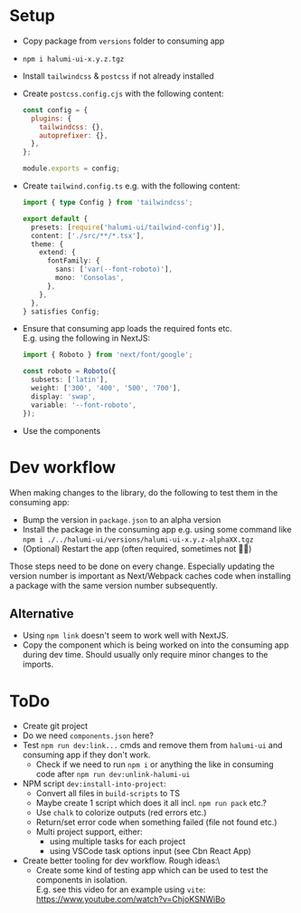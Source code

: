 # Setup

- Copy package from `versions` folder to consuming app
- `npm i halumi-ui-x.y.z.tgz`
- Install `tailwindcss` & `postcss` if not already installed
- Create `postcss.config.cjs` with the following content:

  ```js
  const config = {
    plugins: {
      tailwindcss: {},
      autoprefixer: {},
    },
  };

  module.exports = config;
  ```

- Create `tailwind.config.ts` e.g. with the following content:

  ```ts
  import { type Config } from 'tailwindcss';

  export default {
    presets: [require('halumi-ui/tailwind-config')],
    content: ['./src/**/*.tsx'],
    theme: {
      extend: {
        fontFamily: {
          sans: ['var(--font-roboto)'],
          mono: 'Consolas',
        },
      },
    },
  } satisfies Config;
  ```

- Ensure that consuming app loads the required fonts etc.\
  E.g. using the following in NextJS:

  ```ts
  import { Roboto } from 'next/font/google';

  const roboto = Roboto({
    subsets: ['latin'],
    weight: ['300', '400', '500', '700'],
    display: 'swap',
    variable: '--font-roboto',
  });
  ```

- Use the components

# Dev workflow

When making changes to the library, do the following to test them in the consuming app:

- Bump the version in `package.json` to an alpha version
- Install the package in the consuming app e.g. using some command like `npm i ./../halumi-ui/versions/halumi-ui-x.y.z-alphaXX.tgz`
- (Optional) Restart the app (often required, sometimes not 🤷‍♂️)

Those steps need to be done on every change. Especially updating the version number is important as Next/Webpack
caches code when installing a package with the same version number subsequently.

## Alternative

- Using `npm link` doesn't seem to work well with NextJS.
- Copy the component which is being worked on into the consuming app during dev time. Should usually only require minor changes to the imports.

# ToDo

- Create git project
- Do we need `components.json` here?
- Test `npm run dev:link...` cmds and remove them from `halumi-ui` and consuming app if they don't work.
  - Check if we need to run `npm i` or anything the like in consuming code after `npm run dev:unlink-halumi-ui`
- NPM script `dev:install-into-project`:
  - Convert all files in `build-scripts` to TS
  - Maybe create 1 script which does it all incl. `npm run pack` etc.?
  - Use `chalk` to colorize outputs (red errors etc.)
  - Return/set error code when something failed (file not found etc.)
  - Multi project support, either:
    - using multiple tasks for each project
    - using VSCode task options input (see Cbn React App)
- Create better tooling for dev workflow. Rough ideas:\
  - Create some kind of testing app which can be used to test the components in isolation.\
    E.g. see this video for an example using `vite`: https://www.youtube.com/watch?v=ChjoKSNWiBo
